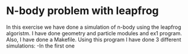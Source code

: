 # N-body problem with leapfrog
In this exercise we have done a simulation of n-body using the leapfrog algoristm.
I have done geometry and particle modules and ex1 program. Also, I have done a Makefile.
Using this program I have done 3 different simulations:
-In the first one
